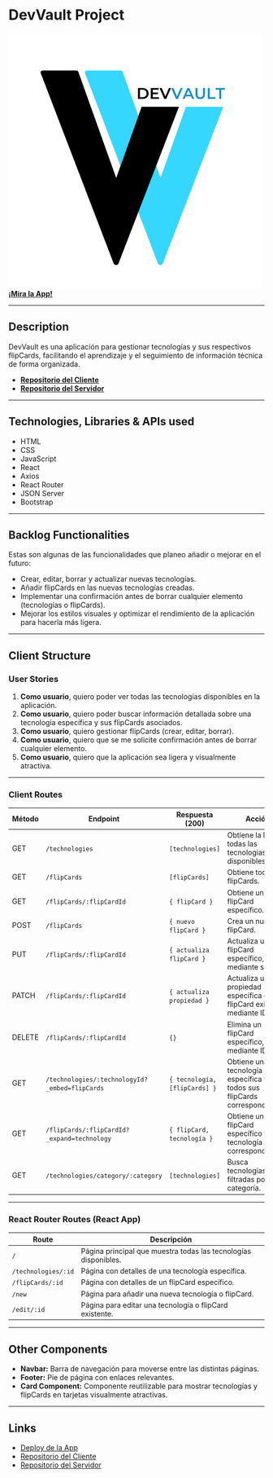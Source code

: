 # DevVault Project

[![App Logo](./logo.png)](https://devvaultproject.netlify.app)  
**[¡Mira la App!](https://devvaultproject.netlify.app)**

---

## Description

DevVault es una aplicación para gestionar tecnologías y sus respectivos flipCards, facilitando el aprendizaje y el seguimiento de información técnica de forma organizada.  

- **[Repositorio del Cliente](https://github.com/HelixGuardi/dev-vault-client)**  
- **[Repositorio del Servidor](https://github.com/HelixGuardi/dev-vault-server)**

---

## Technologies, Libraries & APIs used

- HTML
- CSS
- JavaScript
- React
- Axios
- React Router
- JSON Server
- Bootstrap

---

## Backlog Functionalities

Estas son algunas de las funcionalidades que planeo añadir o mejorar en el futuro:

- Crear, editar, borrar y actualizar nuevas tecnologías.
- Añadir flipCards en las nuevas tecnologías creadas.
- Implementar una confirmación antes de borrar cualquier elemento (tecnologías o flipCards).
- Mejorar los estilos visuales y optimizar el rendimiento de la aplicación para hacerla más ligera.

---

## Client Structure

### User Stories

1. **Como usuario**, quiero poder ver todas las tecnologías disponibles en la aplicación.  
2. **Como usuario**, quiero poder buscar información detallada sobre una tecnología específica y sus flipCards asociados.  
3. **Como usuario**, quiero gestionar flipCards (crear, editar, borrar).  
4. **Como usuario**, quiero que se me solicite confirmación antes de borrar cualquier elemento.  
5. **Como usuario**, quiero que la aplicación sea ligera y visualmente atractiva.

---

### Client Routes

| **Método** | **Endpoint**                                  | **Respuesta (200)**                 | **Acción**                                                                 |
|------------|-----------------------------------------------|-------------------------------------|-----------------------------------------------------------------------------|
| GET        | `/technologies`                               | `[technologies]`                    | Obtiene la lista de todas las tecnologías disponibles.                     |
| GET        | `/flipCards`                                  | `[flipCards]`                       | Obtiene todos los flipCards.                                               |
| GET        | `/flipCards/:flipCardId`                      | `{ flipCard }`                      | Obtiene un flipCard específico.                                            |
| POST       | `/flipCards`                                  | `{ nuevo flipCard }`                | Crea un nuevo flipCard.                                                    |
| PUT        | `/flipCards/:flipCardId`                      | `{ actualiza flipCard }`            | Actualiza un flipCard específico, mediante su ID.                          |
| PATCH      | `/flipCards/:flipCardId`                      | `{ actualiza propiedad }`           | Actualiza una propiedad específica de un flipCard existente, mediante ID.  |
| DELETE     | `/flipCards/:flipCardId`                      | `{}`                                | Elimina un flipCard específico, mediante ID.                               |
| GET        | `/technologies/:technologyId?_embed=flipCards`| `{ tecnología, [flipCards] }`       | Obtiene una tecnología específica y todos sus flipCards correspondientes.  |
| GET        | `/flipCards/:flipCardId?_expand=technology`   | `{ flipCard, tecnología }`          | Obtiene un flipCard específico y la tecnología correspondiente.            |
| GET        | `/technologies/category/:category`            | `[technologies]`                    | Busca tecnologías filtradas por categoría.                                 |

---

### React Router Routes (React App)

| **Route**                 | **Descripción**                              |
|---------------------------|----------------------------------------------|
| `/`                       | Página principal que muestra todas las tecnologías disponibles. |
| `/technologies/:id`       | Página con detalles de una tecnología específica. |
| `/flipCards/:id`          | Página con detalles de un flipCard específico. |
| `/new`                    | Página para añadir una nueva tecnología o flipCard. |
| `/edit/:id`               | Página para editar una tecnología o flipCard existente. |

---

## Other Components

- **Navbar:** Barra de navegación para moverse entre las distintas páginas.  
- **Footer:** Pie de página con enlaces relevantes.  
- **Card Component:** Componente reutilizable para mostrar tecnologías y flipCards en tarjetas visualmente atractivas.

---

## Links

- [Deploy de la App](https://devvaultproject.netlify.app)
- [Repositorio del Cliente](https://github.com/HelixGuardi/dev-vault-client)
- [Repositorio del Servidor](https://github.com/HelixGuardi/dev-vault-server)
<!-- - [Documentación de la API](https://github.com/usuario/devvault-api-docs) -->
